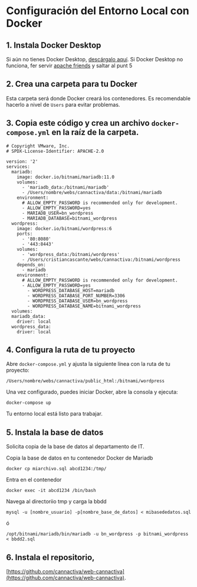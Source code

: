 # Configuración del Entorno Local con Docker

## 1. Instala Docker Desktop
Si aún no tienes Docker Desktop, [descárgalo aquí](https://www.docker.com/products/docker-desktop).
Si Docker Desktop no funciona, fer servir [apache friends](https://www.apachefriends.org/)  y saltar al punt 5

## 2. Crea una carpeta para tu Docker
Esta carpeta será donde Docker creará los contenedores. Es recomendable hacerlo a nivel de `Users` para evitar problemas.

## 3. Copia este código y crea un archivo `docker-compose.yml` en la raíz de la carpeta.

```
# Copyright VMware, Inc.
# SPDX-License-Identifier: APACHE-2.0

version: '2'
services:
  mariadb:
    image: docker.io/bitnami/mariadb:11.0
    volumes:
      - 'mariadb_data:/bitnami/mariadb'
      - /Users/nombre/webs/cannactiva/data:/bitnami/mariadb
    environment:
      # ALLOW_EMPTY_PASSWORD is recommended only for development.
      - ALLOW_EMPTY_PASSWORD=yes
      - MARIADB_USER=bn_wordpress
      - MARIADB_DATABASE=bitnami_wordpress
  wordpress:
    image: docker.io/bitnami/wordpress:6
    ports:
      - '80:8080'
      - '443:8443'
    volumes:
      - 'wordpress_data:/bitnami/wordpress'
      - /Users/cristiancascante/webs/cannactiva:/bitnami/wordpress
    depends_on:
      - mariadb
    environment:
      # ALLOW_EMPTY_PASSWORD is recommended only for development.
      - ALLOW_EMPTY_PASSWORD=yes
        - WORDPRESS_DATABASE_HOST=mariadb
        - WORDPRESS_DATABASE_PORT_NUMBER=3306
        - WORDPRESS_DATABASE_USER=bn_wordpress
        - WORDPRESS_DATABASE_NAME=bitnami_wordpress
  volumes:
  mariadb_data:
    driver: local
  wordpress_data:
    driver: local

```

## 4. Configura la ruta de tu proyecto
Abre `docker-compose.yml` y ajusta la siguiente línea con la ruta de tu proyecto:

```
/Users/nombre/webs/cannactiva/public_html:/bitnami/wordpress
```

Una vez configurado, puedes iniciar Docker, abre la consola y ejecuta:

```
docker-compose up
```

Tu entorno local está listo para trabajar.


## 5. Instala la base de datos
Solicita copia de la base de datos al departamento de IT.

Copia la base de datos en tu contenedor Docker de Mariadb

```
docker cp miarchivo.sql abcd1234:/tmp/
```
Entra en el contenedor

```
docker exec -it abcd1234 /bin/bash
```

Navega al directoriio tmp y carga la bbdd

```
mysql -u [nombre_usuario] -p[nombre_base_de_datos] < mibasededatos.sql
```
ó
```
/opt/bitnami/mariadb/bin/mariadb -u bn_wordpress -p bitnami_wordpress < bbdd2.sql
```


## 6. Instala el repositorio, 
[https://github.com/cannactiva/web-cannactiva](https://github.com/cannactiva/web-cannactiva).



